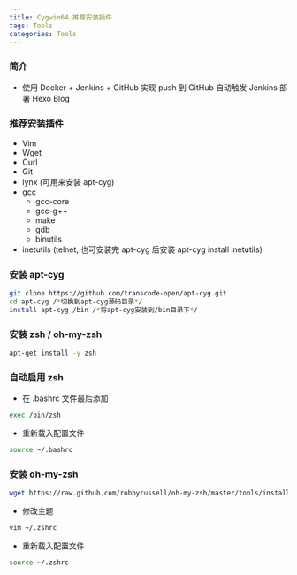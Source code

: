 ```yaml
---
title: Cygwin64 推荐安装插件 
tags: Tools
categories: Tools
---
```


### 简介

- 使用 Docker + Jenkins + GitHub 实现 push 到 GitHub 自动触发 Jenkins 部署 Hexo Blog

<!-- more -->

### 推荐安装插件
- Vim
- Wget
- Curl
- Git
- lynx (可用来安装 apt-cyg)
- gcc
	- gcc-core
	- gcc-g++
	- make
	- gdb
	- binutils
- inetutils (telnet, 也可安装完 apt-cyg 后安装 apt-cyg install inetutils)

### 安装 apt-cyg

```zsh
git clone https://github.com/transcode-open/apt-cyg.git
cd apt-cyg /*切换到apt-cyg源码目录*/
install apt-cyg /bin /*将apt-cyg安装到/bin目录下*/
```

### 安装 zsh / oh-my-zsh

```zsh
apt-get install -y zsh
```

### 自动启用 zsh
- 在 .bashrc 文件最后添加
```zsh
exec /bin/zsh
```
- 重新载入配置文件
```zsh
source ~/.bashrc
```

### 安装 oh-my-zsh

```zsh
wget https://raw.github.com/robbyrussell/oh-my-zsh/master/tools/install.sh -O - | sh
```

- 修改主题
```zsh
vim ~/.zshrc
```

- 重新载入配置文件
```zsh
source ~/.zshrc
```